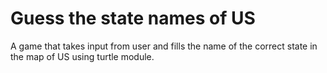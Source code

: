 # Guess the state names of US 
 A game that takes input from user and fills the name of the correct state in the map of US using turtle module.
